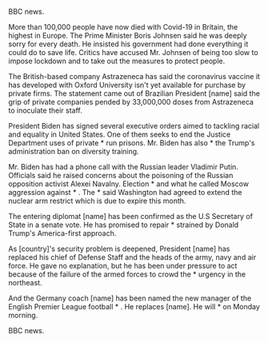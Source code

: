 BBC news.

More than 100,000 people have now died with Covid-19 in Britain, the highest in Europe. The Prime Minister Boris Johnsen said he was deeply sorry for every death. He insisted his government had done everything it could do to save life. Critics have accused Mr. Johnsen of being too slow to impose lockdown and to take out the measures to protect people.

The British-based company Astrazeneca has said the coronavirus vaccine it has developed with Oxford University isn't yet available for purchase by private firms. The statement came out of Brazilian President [name] said the grip of private companies pended by 33,000,000 doses from Astrazeneca to inoculate their staff.

President Biden has signed several executive orders aimed to tackling racial and equality in United States. One of them seeks to end the Justice Department uses of private * run prisons. Mr. Biden has also * the Trump's administration ban on diversity training.

Mr. Biden has had a phone call with the Russian leader Vladimir Putin. Officials said he raised concerns about the poisoning of the Russian opposition activist Alexei Navalny. Election * and what he called Moscow aggression against * . The * said Washington had agreed to extend the nuclear arm restrict which is due to expire this month. 

The entering diplomat [name] has been confirmed as the U.S Secretary of State in a senate vote. He has promised to repair * strained by Donald Trump's America-first approach.

As [country]'s security problem is deepened, President [name] has replaced his chief of Defense Staff and the heads of the army, navy and air force. He gave no explanation, but he has been under pressure to act because of the failure of the armed forces to crowd the * urgency in the northeast.

And the Germany coach [name] has been named the new manager of the English Premier League football * . He replaces [name]. He will * on Monday morning.

BBC news.
